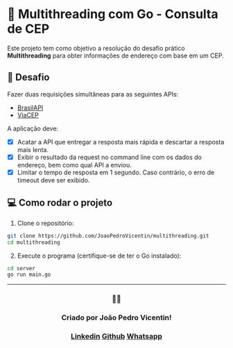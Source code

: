 # 🔀 Multithreading com Go - Consulta de CEP

Este projeto tem como objetivo a resolução do desafio prático **Multithreading** para obter informações de endereço com base em um CEP.

## 🚀 Desafio

Fazer duas requisições simultâneas para as seguintes APIs:

- [BrasilAPI](https://brasilapi.com.br/api/cep/v1/{cep})
- [ViaCEP](https://viacep.com.br/ws/{cep}/json/)

A aplicação deve:

- [x] Acatar a API que entregar a resposta mais rápida e descartar a resposta mais lenta.
- [x] Exibir o resultado da request no command line com os dados do endereço, bem como qual API a enviou.
- [x] Limitar o tempo de resposta em 1 segundo. Caso contrário, o erro de timeout deve ser exibido.

## 💻 Como rodar o projeto

1. Clone o repositório:

```bash
git clone https://github.com/JoaoPedroVicentin/multithreading.git
cd multithreading
```

2. Execute o programa (certifique-se de ter o Go instalado):

```bash
cd server
go run main.go
```
---

<div align="center">
<h3>👨‍💻</h3>
    <h3> Criado por João Pedro Vicentin!</h3>
    <div>
        <h3>
            <a href="https://www.linkedin.com/in/joaopedrovicentin/" target="_blank">Linkedin</a>
            <a href='https://github.com/JoaoPedroVicentin' target='_blank'>Github</a>
            <a href="https://contate.me/joao-pedro-lopes-vicentin" target="_blank">Whatsapp</a>
        </h3>
    </div>
</div>